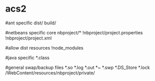 # acs2

#ant specific
dist/
build/

#netbeans specific
core
nbproject/*
!nbproject/project.properties
!nbproject/project.xml

#allow dist resources
!node_modules

#java specific
*.class

#general swap/backup files
*.so
*.log
*.out
*~
*.swp
*.DS_Store
*.lock
/WebContent/resources/nbproject/private/
